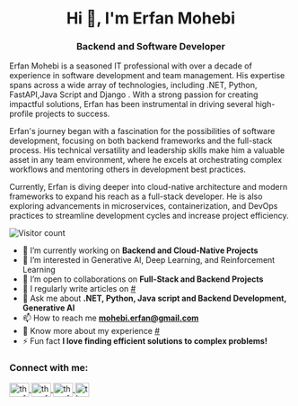 <h1 align="center">Hi 👋, I'm Erfan Mohebi</h1>
<h3 align="center">Backend and Software Developer</h3>

<p align="left">Erfan Mohebi is a seasoned IT professional with over a decade of experience in software development and team management. His expertise spans across a wide array of technologies, including .NET, Python, FastAPI,Java Script and Django . With a strong passion for creating impactful solutions, Erfan has been instrumental in driving several high-profile projects to success.</p>

<p align="left">Erfan's journey began with a fascination for the possibilities of software development, focusing on both backend frameworks and the full-stack process. His technical versatility and leadership skills make him a valuable asset in any team environment, where he excels at orchestrating complex workflows and mentoring others in development best practices.</p>

<p align="left">Currently, Erfan is diving deeper into cloud-native architecture and modern frameworks to expand his reach as a full-stack developer. He is also exploring advancements in microservices, containerization, and DevOps practices to streamline development cycles and increase project efficiency.</p>

![Visitor count](https://komarev.com/ghpvc/?username=erfanmohebi&color=green)

- 🔭 I’m currently working on **Backend and Cloud-Native Projects**
- 🌱 I’m interested in Generative AI, Deep Learning, and Reinforcement Learning
- 👯 I’m open to collaborations on **Full-Stack and Backend Projects**
- 📝 I regularly write articles on [#](#)
- 💬 Ask me about **.NET, Python, Java script and Backend Development, Generative AI**
- 📫 How to reach me **mohebi.erfan@gmail.com**
- 📄 Know more about my experience [#](#r)
- ⚡ Fun fact **I love finding efficient solutions to complex problems!**

<h3 align="left">Connect with me:</h3>
<p align="left">
  <a href="https://linkedin.com/in/mmohebi" target="blank">
    <img align="center" src="https://raw.githubusercontent.com/rahuldkjain/github-profile-readme-generator/master/src/images/icons/Social/linked-in-alt.svg" alt="theerfanmohebi" height="25" width="35" />
  </a>
  <a href="https://instagram.com/erf__bi" target="blank">
    <img align="center" src="https://raw.githubusercontent.com/rahuldkjain/github-profile-readme-generator/master/src/images/icons/Social/instagram.svg" alt="theerfanmohebi" height="25" width="35" />
  </a>
  <a href="https://www.youtube.com/user/TheErfanMohebi" target="blank">
    <img align="center" src="https://raw.githubusercontent.com/rahuldkjain/github-profile-readme-generator/master/src/images/icons/Social/youtube.svg" alt="theerfanmohebi" height="25" width="35" />
  </a>
  <a href="https://www.aparat.com/erfanmohebi" target="blank">
    <img align="center" src="https://seeklogo.com/images/A/aparat-logo-E058915B14-seeklogo.com.png" alt="theerfanmohebi" height="25" width="25" />
  </a>
</p>

